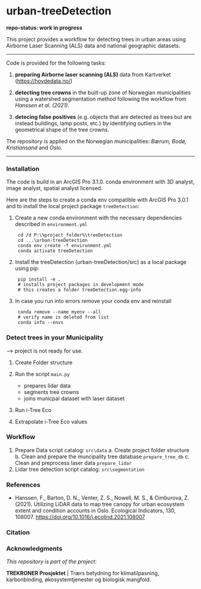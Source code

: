 urban-treeDetection 
==============================

**repo-status: work in progress**

This project provides a workflow for detecting trees in urban areas using Airborne Laser Scanning (ALS) data and national geographic datasets.

------------

Code is provided for the following tasks:

1. **preparing Airborne laser scanning (ALS)** data from Kartverket (<https://hoydedata.no/>)

2. **detecting tree crowns** in the built-up zone of Norwegian municipalities using a watershed segmentation method following the workflow from *Hanssen et al. (2021)*.

3. **detecing false positives**  (e.g. objects that are detected as trees but are instead buildings, lamp posts, etc.) by identifying outliers in the geometrical shape of the tree crowns.
   

The repository is applied on the Norwegian municipalities: *Bærum, Bodø, Kristiansand* and *Oslo.* 

------------

### Installation 

The code is build in an ArcGIS Pro 3.1.0. conda environment with 3D analyst, image analyst, spatial analyst licensed. 

Here are the steps to create a conda env compatible with ArcGIS Pro 3.0.1 and to install the local project package `treeDetection`:

1. Create a new conda environment with the necessary dependencies described in `environment.yml`
    
        cd /d P:\%project_folder%\treeDetection
        cd ...\urban-treeDetection
        conda env create -f environment.yml
        conda activate treeDetection

2. Install the treeDetection (urban-treeDetection/src) as a local package using pip:

        pip install -e .
        # installs project packages in development mode 
        # this creates a folder treeDetection.egg-info

3. In case you run into errors remove your conda env and reinstall 

        conda remove --name myenv --all
        # verify name is deleted from list
        conda info --envs

### Detect trees in your Municipality 
--> project is not ready for use. 

1. Create Folder structure

2. Run the script `main.py`
    - prepares lidar data
    - segments tree crowns
    - joins municpal dataset with laser dataset

3. Run i-Tree Eco 

4. Extrapolate i-Tree Eco values 

### Workflow

1. Prepare Data 
script catalog: `src\data`
        a. Create project folder structure  
        b. Clean and prepare the muncipality tree database `prepare_tree_db`
        c. Clean and preprocess laser data `prepare_lidar`
2. Lidar tree detection 
script catalog: `src\segmentation`
        



### References 
- Hanssen, F., Barton, D. N., Venter, Z. S., Nowell, M. S., & Cimburova, Z. (2021). Utilizing LiDAR data to map tree canopy for urban ecosystem extent and condition accounts in Oslo. Ecological Indicators, 130, 108007. https://doi.org/10.1016/j.ecolind.2021.108007

### Citation 

### Acknowledgments

*This repository is part of the project:*

**TREKRONER Prosjektet** | Trærs betydning for klimatilpasning, karbonbinding, økosystemtjenester og biologisk mangfold. 


